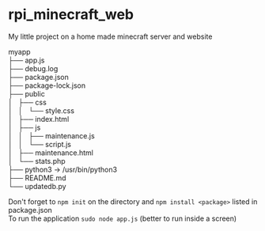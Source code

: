 # rpi_minecraft_web
My little project on a home made minecraft server and website

myapp  
├── app.js  
├── debug.log  
├── package.json  
├── package-lock.json  
├── public  
│   ├── css  
│   │   └── style.css  
│   ├── index.html  
│   ├── js  
│   │   ├── maintenance.js  
│   │   └── script.js  
│   ├── maintenance.html  
│   └── stats.php  
├── python3 -> /usr/bin/python3  
├── README.md  
└── updatedb.py  

Don't forget to ```npm init``` on the directory and ```npm install <package>``` listed in package.json  
To run the application ```sudo node app.js``` (better to run inside a screen)
